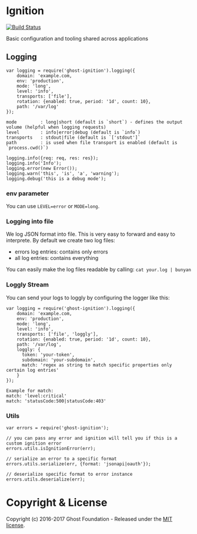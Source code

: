 # Ignition 
[![Build Status](https://travis-ci.org/TryGhost/Ignition.svg?branch=master)](https://travis-ci.org/TryGhost/Ignition)

Basic configuration and tooling shared across applications


## Logging
```
var logging = require('ghost-ignition').logging({
    domain: 'example.com,
    env: 'production',
    mode: 'long',
    level: 'info',
    transports: ['file'],
    rotation: {enabled: true, period: '1d', count: 10},
    path: '/var/log'
});

mode         : long|short (default is `short`) - defines the output volume (helpful when logging requests)
level        : info|error|debug (default is `info`)
transports   : stdout|file (default is `['stdout']`
path         : is used when file transport is enabled (default is `process.cwd()`)

logging.info({req: req, res: res});
logging.info('Info');
logging.error(new Error());
logging.warn('this', 'is', 'a', 'warning');
logging.debug('this is a debug mode');
```

### env parameter
You can use `LEVEL=error` or `MODE=long`.


### Logging into file
We log JSON format into file. This is very easy to forward and easy to interprete.
By default we create two log files:
- errors log entries: contains only errors
- all log entries: contains everything

You can easily make the log files readable by calling:
`cat your.log | bunyan`

### Loggly Stream
You can send your logs to loggly by configuring the logger like this:

```
var logging = require('ghost-ignition').logging({
    domain: 'example.com,
    env: 'production',
    mode: 'long',
    level: 'info',
    transports: ['file', 'loggly'],
    rotation: {enabled: true, period: '1d', count: 10},
    path: '/var/log',
    loggly: {
      token: 'your-token',
      subdomain: 'your-subdomain',
      match: 'regex as string to match specific properties only certain log entries'
    }
});

Example for match:
match: 'level:critical'
match: 'statusCode:500|statusCode:403'
```

### Utils

```
var errors = require('ghost-ignition');

// you can pass any error and ignition will tell you if this is a custom ignition error
errors.utils.isIgnitionError(err);

// serialize an error to a specific format
errors.utils.serialize(err, {format: 'jsonapi|oauth'});

// deserialize specific format to error instance
errors.utils.deserialize(err);
```

# Copyright & License

Copyright (c) 2016-2017 Ghost Foundation - Released under the [MIT license](LICENSE).
